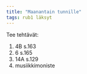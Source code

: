 ```yaml
---
title: "Maanantain tunnille"
tags: rub1 läksyt
---
```


Tee tehtävät:
1. 4B s.163
2. 6 s.165
3. 14A s.129
4. musiikkimoniste
